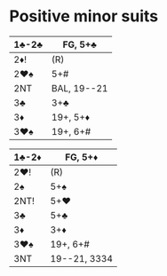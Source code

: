# Positive minor suits

| 1♣-2♣ | FG, 5+♣ |
|-------|---------|
| 2♦!   | (R)
| 2♥♠   | 5+#
| 2NT   | BAL, 19--21
| 3♣    | 3+♣
| 3♦    | 19+, 5+♦
| 3♥♠   | 19+, 6+#

| 1♣-2♦ | FG, 5+♦ |
|-------|---------|
| 2♥!   | (R)
| 2♠    | 5+♠
| 2NT!  | 5+♥
| 3♣    | 5+♣
| 3♦    | 3+♦
| 3♥♠   | 19+, 6+#
| 3NT   | 19--21, 3334
